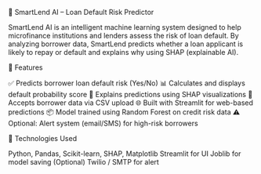 💼 SmartLend AI – Loan Default Risk Predictor

SmartLend AI is an intelligent machine learning system designed to help microfinance institutions and lenders assess the risk of loan default. By analyzing borrower data, SmartLend predicts whether a loan applicant is likely to repay or default and explains why using SHAP (explainable AI).

🚀 Features

✅ Predicts borrower loan default risk (Yes/No)
📊 Calculates and displays default probability score
🧠 Explains predictions using SHAP visualizations
📄 Accepts borrower data via CSV upload
🌐 Built with Streamlit for web-based predictions
📦 Model trained using Random Forest on credit risk data
⚠️ Optional: Alert system (email/SMS) for high-risk borrowers

 🧠 Technologies Used

Python, Pandas, Scikit-learn, SHAP, Matplotlib
 Streamlit for UI
 Joblib for model saving
  (Optional) Twilio / SMTP for alert
